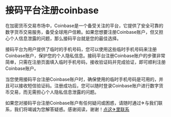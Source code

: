 # 接码平台注册coinbase

在加密货币交易市场中，Coinbase是一个备受关注的平台，它提供了安全可靠的数字货币交易服务，备受全球用户信赖。如果您想要注册Coinbase账户，但又担心个人信息泄露的问题，那么接码平台就是您的最佳选择。

接码平台为用户提供了临时的手机号码，您可以使用这些临时手机号码来注册Coinbase账户，保护您的个人隐私信息。接码平台注册Coinbase账户的步骤非常简单，只需在注册页面填入临时手机号码，接收验证码并完成验证，即可顺利注册Coinbase账户。

当您使用接码平台注册Coinbase账户时，确保使用的临时手机号码是可用的，并且可以接收短信验证码。注册成功后，您可以随时登录Coinbase账户进行数字货币交易，而无需担心个人隐私信息泄露的问题。

如果您对接码平台注册Coinbase账户有任何疑问或困惑，请随时通过✈与我们联系，我们将竭诚为您解答疑惑。感谢阅读，谢谢！[点这✈里联系](https://b.k02.cc)